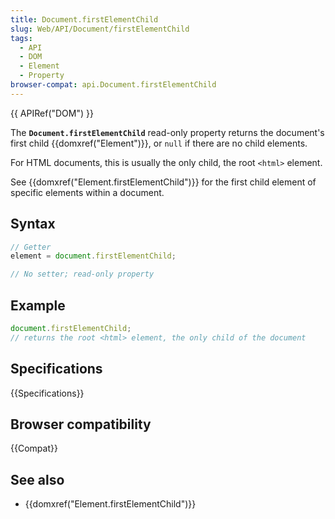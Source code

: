 ```yaml
---
title: Document.firstElementChild
slug: Web/API/Document/firstElementChild
tags:
  - API
  - DOM
  - Element
  - Property
browser-compat: api.Document.firstElementChild
---
```

{{ APIRef("DOM") }}

The **`Document.firstElementChild`** read-only property
returns the document's first child {{domxref("Element")}}, or `null` if there
are no child elements.

For HTML documents, this is usually the only child, the root `<html>` element.

See {{domxref("Element.firstElementChild")}} for the first child element of specific elements within a document.

## Syntax

```js
// Getter
element = document.firstElementChild;

// No setter; read-only property
```

## Example

```js
document.firstElementChild;
// returns the root <html> element, the only child of the document
```

## Specifications

{{Specifications}}

## Browser compatibility

{{Compat}}

## See also

- {{domxref("Element.firstElementChild")}}
